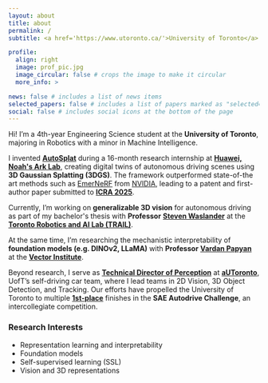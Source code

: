 ```yaml
---
layout: about
title: about
permalink: /
subtitle: <a href='https://www.utoronto.ca/'>University of Toronto</a>

profile:
  align: right
  image: prof_pic.jpg
  image_circular: false # crops the image to make it circular
  more_info: >

news: false # includes a list of news items
selected_papers: false # includes a list of papers marked as "selected={true}"
social: false # includes social icons at the bottom of the page
---
```


Hi! I’m a 4th-year Engineering Science student at the **University of Toronto**, majoring in Robotics with a minor in Machine Intelligence.

I invented [**AutoSplat**](https://autosplat.github.io/) during a 16-month research internship at [**Huawei, Noah's Ark Lab**](http://dev3.noahlab.com.hk/), creating digital twins of autonomous driving scenes using **3D Gaussian Splatting (3DGS)**. The framework outperformed state-of-the art methods such as [EmerNeRF](https://emernerf.github.io/) from [NVIDIA](https://research.nvidia.com/labs/toronto-ai/), leading to a patent and first-author paper submitted to [**ICRA 2025**](https://2025.ieee-icra.org/).

Currently, I’m working on **generalizable 3D vision** for autonomous driving as part of my bachelor's thesis with **Professor** [**Steven Waslander**](https://www.trailab.utias.utoronto.ca/steven-waslander) at the [**Toronto Robotics and AI Lab (TRAIL)**](https://www.trailab.utias.utoronto.ca/).

At the same time, I’m researching the mechanistic interpretability of **foundation models (e.g. DINOv2, LLaMA)** with **Professor** [**Vardan Papyan**](https://sites.google.com/view/vardan-papyan/home) at the [**Vector Institute**](https://vectorinstitute.ai/). 

Beyond research, I serve as [**Technical Director of Perception**](https://www.autodrive.utoronto.ca/our-team) at [**aUToronto**](https://www.autodrive.utoronto.ca/), UofT’s self-driving car team, where I lead teams in 2D Vision, 3D Object Detection, and Tracking. Our efforts have propelled the University of Toronto to multiple [**1st-place**](https://www.utoronto.ca/news/u-t-team-takes-top-spot-self-driving-car-challenge-6th-time-7-years#:~:text=Latest%20news-,U%20of%20T%20team%20takes%20top%20spot%20in%20self%2Ddriving,6th%20time%20in%207%20years&text=A%20team%20from%20the%20University,American%20self%2Ddriving%20car%20competition.) finishes in the **SAE Autodrive Challenge**, an intercollegiate competition.

### Research Interests
- Representation learning and interpretability
- Foundation models
- Self-supervised learning (SSL)
- Vision and 3D representations